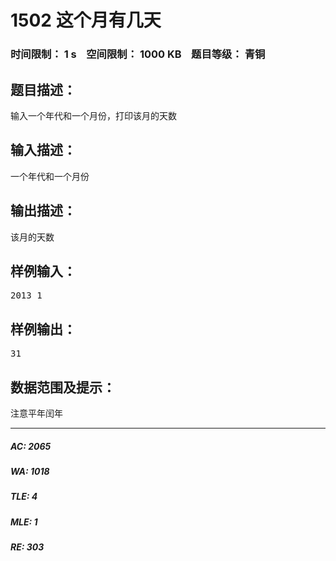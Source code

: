 # 1502 这个月有几天   
### 时间限制： 1 s&nbsp;&nbsp;&nbsp;&nbsp;空间限制： 1000 KB&nbsp;&nbsp;&nbsp;&nbsp;题目等级： 青铜  
## 题目描述：  

<pre>
输入一个年代和一个月份，打印该月的天数
</pre>
  
  
## 输入描述：  

<pre>
一个年代和一个月份
</pre>
  
  
## 输出描述：  

<pre>
该月的天数
</pre>
  
  
## 样例输入：  

<pre>
2013 1
</pre>
  
  
## 样例输出：  

<pre>
31
</pre>
  
  
## 数据范围及提示：  

<pre>
注意平年闰年
</pre>
  
  
***  

##### AC: 2065  
##### WA: 1018  
##### TLE: 4  
##### MLE: 1  
##### RE: 303  
